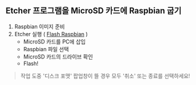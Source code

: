 ## Etcher 프로그램을 MicroSD 카드에 Raspbian 굽기
1. Raspbian 이미지 준비
2. Etcher 실행 ( [Flash Raspbian](https://youtu.be/A-bNYuyC24M) )
   * MicroSD 카드를 PC에 삽입
   * Raspbian 파일 선택
   * MicroSD 카드의 드라이브 확인
   * Flash!
> 작업 도중 '디스크 포맷' 팝업창이 뜰 경우 모두 '취소' 또는 종료를 선택하세요!

